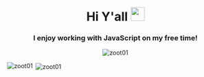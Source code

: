 <h1 align="center">Hi Y'all <img src = "https://raw.githubusercontent.com/MartinHeinz/MartinHeinz/master/wave.gif" width="32px" height="32px"></h1>
<h3 align="center">I enjoy working with JavaScript on my free time!</h3>

<p align="center"> <img src="https://komarev.com/ghpvc/?username=zoot01&label=Profile%20views&color=0e75b6&style=flat" alt="zoot01" /> </p>

<p><img align="left" src="https://github-readme-stats.vercel.app/api/top-langs?username=zoot01&show_icons=true&locale=en&layout=compact" alt="zoot01" /></p>

<p>&nbsp;<img align="center" src="https://github-readme-stats.vercel.app/api?username=zoot01&show_icons=true&locale=en" alt="zoot01" /></p>
